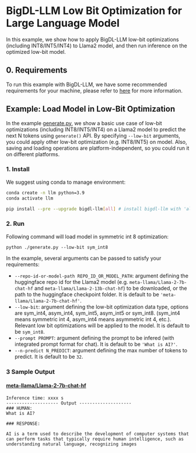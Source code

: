 # BigDL-LLM Low Bit Optimization for Large Language Model

In this example, we show how to apply BigDL-LLM low-bit optimizations (including INT8/INT5/INT4) to Llama2 model, and then run inference on the optimized low-bit model.

## 0. Requirements
To run this example with BigDL-LLM, we have some recommended requirements for your machine, please refer to [here](../../README.md#system-support) for more information.

## Example: Load Model in Low-Bit Optimization
In the example [generate.py](./generate.py), we show a basic use case of low-bit optimizations (including INT8/INT5/INT4) on a Llama2 model to predict the next N tokens using `generate()` API. By specifying `--low-bit` arguments, you could apply other low-bit optimization (e.g. INT8/INT5) on model. Also, saving and loading operations are platform-independent, so you could run it on different platforms.
### 1. Install
We suggest using conda to manage environment:
```bash
conda create -n llm python=3.9
conda activate llm

pip install --pre --upgrade bigdl-llm[all] # install bigdl-llm with 'all' option
```

### 2. Run
Following command will load model in symmetric int 8 optimization:
```
python ./generate.py --low-bit sym_int8
```
In the example, several arguments can be passed to satisfy your requirements:

- `--repo-id-or-model-path REPO_ID_OR_MODEL_PATH`: argument defining the huggingface repo id for the Llama2 model (e.g. `meta-llama/Llama-2-7b-chat-hf` and `meta-llama/Llama-2-13b-chat-hf`) to be downloaded, or the path to the huggingface checkpoint folder. It is default to be `'meta-llama/Llama-2-7b-chat-hf'`.
- `--low-bit`: argument defining the low-bit optimization data type, options are sym_int4, asym_int4, sym_int5, asym_int5 or sym_int8. (sym_int4 means symmetric int 4, asym_int4 means asymmetric int 4, etc.). Relevant low bit optimizations will be applied to the model. It is default to be `sym_int8`.
- `--prompt PROMPT`: argument defining the prompt to be infered (with integrated prompt format for chat). It is default to be `'What is AI?'`.
- `--n-predict N_PREDICT`: argument defining the max number of tokens to predict. It is default to be `32`.

### 3 Sample Output
#### [meta-llama/Llama-2-7b-chat-hf](https://huggingface.co/meta-llama/Llama-2-7b-chat-hf)
```log
Inference time: xxxx s
-------------------- Output --------------------
### HUMAN:
What is AI?

### RESPONSE:

AI is a term used to describe the development of computer systems that can perform tasks that typically require human intelligence, such as understanding natural language, recognizing images
```